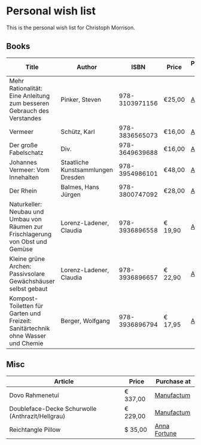 # Personal wish list
This is the personal wish list for Christoph Morrison.

## Books
|Title|Author|ISBN|Price|Purchase at|
|-----|------|----|-----|-----------|
|Mehr Rationalität: Eine Anleitung zum besseren Gebrauch des Verstandes|Pinker, Steven|978-3103971156|€25,00|[Antaios](https://antaios.de/detail/index/sArticle/136991)
|Vermeer|Schütz, Karl|978-3836565073|€16,00|[Antaios](https://antaios.de/detail/index/sArticle/136993)
|Der große Fabelschatz|Div.|978-3649639688|€16,00|[Antaios](https://antaios.de/detail/index/sArticle/136995)
|Johannes Vermeer: Vom Innehalten|Staatliche Kunstsammlungen Dresden|978-3954986101|€48,00|[Antaios](https://antaios.de/detail/index/sArticle/136998)
|Der Rhein|Balmes, Hans Jürgen|978-3800747092|€28,00|[Antaios](https://antaios.de/search?addArticle=9783103974300)
|Naturkeller: Neubau und Umbau von Räumen zur Frischlagerung von Obst und Gemüse|Lorenz-Ladener, Claudia|978-3936896558|€ 19,90|[Antaios](https://antaios.de/search?addArticle=9783936896558)
|Kleine grüne Archen: Passivsolare Gewächshäuser selbst gebaut|Lorenz-Ladener, Claudia|978-3936896657|€ 22,90|[Antaios](https://antaios.de/search?addArticle=9783936896657)
|Kompost-Toiletten für Garten und Freizeit: Sanitärtechnik ohne Wasser und Chemie|Berger, Wolfgang|978-3936896794|€ 17,95|[Antaios](https://antaios.de/search?addArticle=9783936896794)

## Misc
|Article|Price|Purchase at|
|---|---|---|
|Dovo Rahmenetui|€ 337,00|[Manufactum](https://www.manufactum.de/dovo-rahmenetui-a44117/)|
|Doubleface-Decke Schurwolle (Anthrazit/Hellgrau)|€ 229,00|[Manufactum](https://www.manufactum.de/doubleface-decke-schurwolle-a67447/)|
|Reichtangle Pillow|$ 35,00|[Anna Fortune](https://www.anna-fortune.com/shop/countryballs/reichtangle/)
